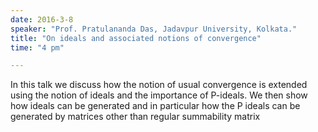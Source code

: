 ```yaml
---
date: 2016-3-8
speaker: "Prof. Pratulananda Das, Jadavpur University, Kolkata."
title: "On ideals and associated notions of convergence"
time: "4 pm" 

---
```

In this talk we discuss how the notion of usual convergence is
extended using the notion of
ideals and the importance of P-ideals. We then show how ideals can be
generated and in particular
how the P ideals can be generated by matrices other than regular
summability matrix
